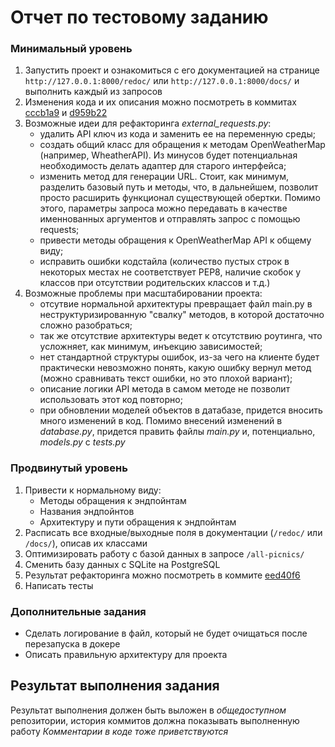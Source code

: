 # Отчет по тестовому заданию


### Минимальный уровень
  1. Запустить проект и ознакомиться с его документацией на странице `http://127.0.0.1:8000/redoc/`
     или `http://127.0.0.1:8000/docs/` 
     и выполнить каждый из запросов
  2. Изменения кода и их описания можно посмотреть в коммитах [cccb1a9](https://github.com/TheRealMizAL/Python-test/commit/cccb1a9d1fc31d12517261bfa78b7cf3d8590b6e) и [d959b22](https://github.com/TheRealMizAL/Python-test/commit/d959b22431c69df5134bf4ba5c3e5563322faae8)
  3. Возможные идеи для рефакторинга _external_requests.py_: 
     - удалить API ключ из кода и заменить ее на переменную среды;
     - создать общий класс для обращения к методам OpenWeatherMap (например, WheatherAPI). Из минусов будет потенциальная необходимость делать адаптер для старого интерфейса;
     - изменить метод для генерации URL. Стоит, как минимум, разделить базовый путь и методы, что, в дальнейшем, позволит просто расширить функционал существующей обертки. Помимо этого, параметры запроса можно передавать в качестве именнованных аргументов и отправлять запрос с помощью requests;
     - привести методы обращения к OpenWeatherMap API к общему виду;
     - исправить ошибки кодстайла (количество пустых строк в некоторых местах не соответствует PEP8, наличие скобок у классов при отсутствии родительских классов и т.д.)
  4. Возможные проблемы при масштабировании проекта:
     - отсутвие нормальной архитектуры превращает файл main.py в неструктуризированную "свалку" методов, в которой достаточно сложно разобраться;
     - так же отсутствие архитектуры ведет к отсутствию роутинга, что усложняет, как минимум, инъекцию зависимостей;
     - нет стандартной структуры ошибок, из-за чего на клиенте будет практически невозможно понять, какую ошибку вернул метод (можно сравнивать текст ошибки, но это плохой вариант);
     - описание логики API метода в самом методе не позволит использовать этот код повторно;
     - при обновлении моделей объектов в датабазе, придется вносить много изменений в код. Помимо внесений изменений в _database.py_, придется править файлы _main.py_ и, потенциально, _models.py_ с _tests.py_


     
### Продвинутый уровень
  1. Привести к нормальному виду:
     - Методы обращения к эндпойнтам
     - Названия эндпойнтов
     - Архитектуру и пути обращения к эндпойнтам
  2. Расписать все входные/выходные поля в документации (`/redoc/` или `/docs/`), описав их классами
  3. Оптимизировать работу с базой данных в запросе `/all-picnics/`
  4. Сменить базу данных с SQLite на PostgreSQL
  5. Результат рефакторинга можно посмотреть в коммите [eed40f6](https://github.com/TheRealMizAL/Python-test/commit/eed40f682878463cd319037429e94bb0749ca46c)
  6. Написать тесты


### Дополнительные задания
  - Сделать логирование в файл, который не будет очищаться после перезапуска в докере
  - Описать правильную архитектуру для проекта


## Результат выполнения задания
Результат выполнения должен быть выложен в _общедоступном_ репозитории,
 история коммитов должна показывать выполненную работу
_Комментарии в коде тоже приветствуются_